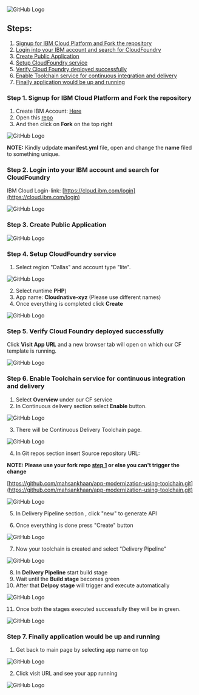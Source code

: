 ![GitHub Logo](check.png)

## Steps:
1. [Signup for IBM Cloud Platform and Fork the repository](#step-1-Signup-for-IBM-Cloud-Platform-and-Fork-the-repository)
1. [Login into your IBM account and search for CloudFoundry](#step-2-Login-into-your-IBM-account-and-search-for-CloudFoundry)
1. [Create Public Application](#step-3-create-Public-Application)
1. [Setup CloudFoundry service ](#step-4-Setup-CloudFoundry-service)
1. [Verify Cloud Foundry deployed successfully](#step-5-Verify-Cloud-Foundry-deployed-successfully )
1. [Enable Toolchain service for continuous integration and delivery](#step-6-Enable-Toolchain-service-for-continuous-integration-and-delivery)
1. [Finally application would be up and running](#step-7-Finally-application-would-be-up-and-running)


### Step 1. Signup for IBM Cloud Platform and Fork the repository

1. Create IBM Account: [Here](http://ibm.biz/cloudnative2020)
1. Open this [repo](https://github.com/mahsankhaan/app-modernization-using-IBM-toolchain.git)
1. And then click on __Fork__ on the top right 

![GitHub Logo](images/fork.png)

__NOTE:__ Kindly udpdate __manifest.yml__ file, open and change the __name__ filed to something unique. 


### Step 2. Login into your IBM account and search for CloudFoundry
IBM Cloud Login-link: [https://cloud.ibm.com/login](https://cloud.ibm.com/login)

![GitHub Logo](images/2.png)


### Step 3. Create Public Application

![GitHub Logo](images/3up.png)


### Step 4. Setup CloudFoundry service 

1. Select region "Dallas" and account type "lite".

![GitHub Logo](images/4.png)

2. Select runtime __PHP__) 
3. App name: __Cloudnative-xyz__ (Please use different names)
4. Once everything is completed click __Create__

![GitHub Logo](images/5.png)


### Step 5. Verify Cloud Foundry deployed successfully 

Click __Visit App URL__ and a new browser tab will open on which our CF template is running.

![GitHub Logo](images/6.png)


### Step 6. Enable Toolchain service for continuous integration and delivery

1. Select __Overview__ under our CF service
2. In Continuous delivery section select __Enable__ button.

![GitHub Logo](images/7.png)

3. There will be Continuous Delivery Toolchain page.

![GitHub Logo](images/8.png)

4. In Git repos section insert Source repository URL: 

__NOTE: Please use your fork repo [step 1](#step-1-Signup-for-IBM-Cloud-Platform-and-Fork-the-repository) or else you can't trigger the change__

[https://github.com/mahsankhaan/app-modernization-using-toolchain.git](https://github.com/mahsankhaan/app-modernization-using-toolchain.git)

![GitHub Logo](images/9.png)

5. In Delivery Pipeline section , click "new" to generate API

6. Once everything is done press "Create" button

![GitHub Logo](images/10.png)


7. Now your toolchain is created and select "Delivery Pipeline"

![GitHub Logo](images/11.png)

8. In __Delivery Pipeline__ start build stage
9. Wait until the __Build stage__ becomes green
10. After that __Delpoy stage__ will trigger and execute automatically 


![GitHub Logo](images/12.png)

11. Once both the stages executed successfully they will be in green.

![GitHub Logo](images/13.png)


### Step 7. Finally application would be up and running

1. Get back to main page by selecting app name on top

![GitHub Logo](images/14.png)


2. Click visit URL and see your app running

![GitHub Logo](images/15.png)
